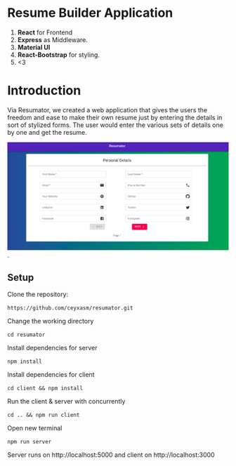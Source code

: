 # Resume Builder Application

1. **React** for Frontend
2. **Express** as Middleware.
3. **Material UI** 
4. **React-Bootstrap** for styling.
5. <3

# Introduction
Via Resumator, we  created a web application that gives the users the freedom and ease to make their own resume just by entering the details in sort of stylized forms. The user would enter the various sets of details one by one and get the resume.

![alt text for screen readers](client/public/resumator.png "Resumator").

## Setup

Clone the repository:
```
https://github.com/ceyxasm/resumator.git
```

Change the working directory
```
cd resumator
```

Install dependencies for server
```
npm install
```

Install dependencies for client
```
cd client && npm install
```

Run the client & server with concurrently
```
cd .. && npm run client
```

Open new terminal
```
npm run server
```


Server runs on http://localhost:5000 and client on http://localhost:3000



